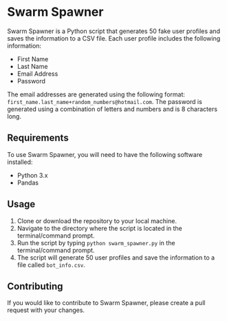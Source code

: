 # Swarm Spawner

Swarm Spawner is a Python script that generates 50 fake user profiles and saves the information to a CSV file. Each user profile includes the following information:

- First Name
- Last Name
- Email Address
- Password

The email addresses are generated using the following format: `first_name.last_name+random_numbers@hotmail.com`. The password is generated using a combination of letters and numbers and is 8 characters long.

## Requirements

To use Swarm Spawner, you will need to have the following software installed:

- Python 3.x
- Pandas

## Usage

1. Clone or download the repository to your local machine.
2. Navigate to the directory where the script is located in the terminal/command prompt.
3. Run the script by typing `python swarm_spawner.py` in the terminal/command prompt.
4. The script will generate 50 user profiles and save the information to a file called `bot_info.csv`.

## Contributing

If you would like to contribute to Swarm Spawner, please create a pull request with your changes.
